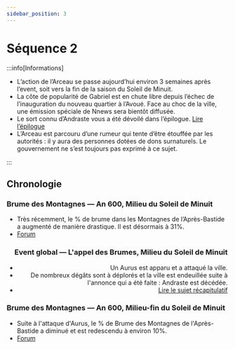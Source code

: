 ```yaml
---
sidebar_position: 3
---
```


# Séquence 2

:::info[Informations]

- L’action de l’Arceau se passe aujourd’hui environ 3 semaines après l’event, soit vers la fin de la saison du Soleil de Minuit.
- La côte de popularité de Gabriel est en chute libre depuis l’échec de l’inauguration du nouveau quartier à l’Avoué. Face au choc de la ville, une émission spéciale de Nnews sera bientôt diffusée.
- Le sort connu d’Andraste vous a été dévoilé dans l’épilogue. <a href="">Lire l’épilogue</a>
- L’Arceau est parcouru d’une rumeur qui tente d’être étouffée par les autorités : il y aura des personnes dotées de dons surnaturels. Le gouvernement ne s’est toujours pas exprimé à ce sujet.

:::

## Chronologie

<Timeline horizontal>

<TimelineItem align='left'>

### Brume des Montagnes — An 600, Milieu du Soleil de Minuit

- Très récemment, le % de brume dans les Montagnes de l’Après-Bastide a augmenté de manière drastique. Il est désormais à 31%.
- [Forum](https://singularite.forumactif.com/f51-montagnes-de-l-apres-bastide)

</TimelineItem>

<TimelineItem align='right'>

### Event global — L'appel des Brumes, Milieu du Soleil de Minuit

- Un Aurus est apparu et a attaqué la ville.
- De nombreux dégâts sont à déplorés et la ville est endeuillée suite à l'annonce qui a été faite : Andraste est décédée.
- [Lire le sujet récapitulatif](https://singularite.forumactif.com/t171-sequence-2-recapitulatif-l-appel-des-brumes)

</TimelineItem>

<TimelineItem align='left'>

### Brume des Montagnes — An 600, Milieu-fin du Soleil de Minuit

- Suite à l'attaque d'Aurus, le % de Brume des Montagnes de l'Après-Bastide a diminué et est redescendu à environ 10%.
- [Forum](https://singularite.forumactif.com/f51-montagnes-de-l-apres-bastide)

</TimelineItem>
</Timeline>